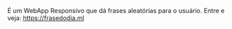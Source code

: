 É um WebApp Responsivo que dá frases aleatórias para o usuário.
Entre e veja: https://frasedodia.ml
